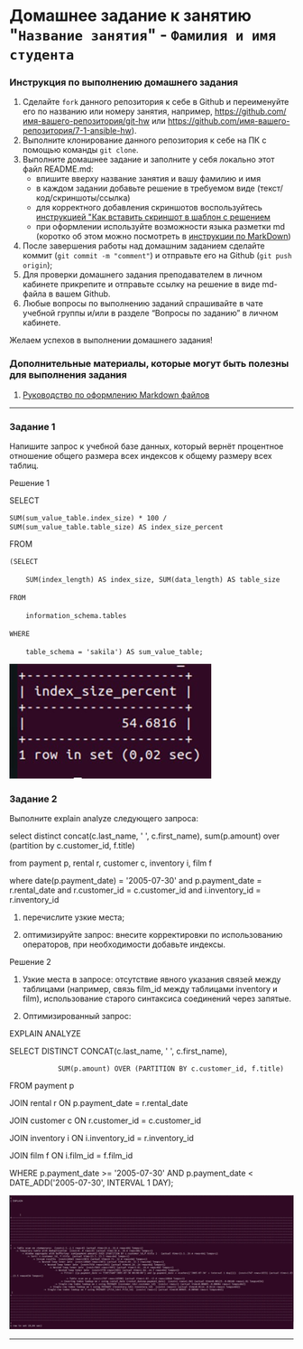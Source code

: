 # Домашнее задание к занятию "`Название занятия`" - `Фамилия и имя студента`


### Инструкция по выполнению домашнего задания

   1. Сделайте `fork` данного репозитория к себе в Github и переименуйте его по названию или номеру занятия, например, https://github.com/имя-вашего-репозитория/git-hw или  https://github.com/имя-вашего-репозитория/7-1-ansible-hw).
   2. Выполните клонирование данного репозитория к себе на ПК с помощью команды `git clone`.
   3. Выполните домашнее задание и заполните у себя локально этот файл README.md:
      - впишите вверху название занятия и вашу фамилию и имя
      - в каждом задании добавьте решение в требуемом виде (текст/код/скриншоты/ссылка)
      - для корректного добавления скриншотов воспользуйтесь [инструкцией "Как вставить скриншот в шаблон с решением](https://github.com/netology-code/sys-pattern-homework/blob/main/screen-instruction.md)
      - при оформлении используйте возможности языка разметки md (коротко об этом можно посмотреть в [инструкции  по MarkDown](https://github.com/netology-code/sys-pattern-homework/blob/main/md-instruction.md))
   4. После завершения работы над домашним заданием сделайте коммит (`git commit -m "comment"`) и отправьте его на Github (`git push origin`);
   5. Для проверки домашнего задания преподавателем в личном кабинете прикрепите и отправьте ссылку на решение в виде md-файла в вашем Github.
   6. Любые вопросы по выполнению заданий спрашивайте в чате учебной группы и/или в разделе “Вопросы по заданию” в личном кабинете.
   
Желаем успехов в выполнении домашнего задания!
   
### Дополнительные материалы, которые могут быть полезны для выполнения задания

1. [Руководство по оформлению Markdown файлов](https://gist.github.com/Jekins/2bf2d0638163f1294637#Code)

---

### Задание 1

Напишите запрос к учебной базе данных, который вернёт процентное отношение общего размера всех индексов к общему размеру всех таблиц.


Решение 1

SELECT 

    SUM(sum_value_table.index_size) * 100 / SUM(sum_value_table.table_size) AS index_size_percent

FROM

    (SELECT 

        SUM(index_length) AS index_size, SUM(data_length) AS table_size

    FROM

        information_schema.tables

    WHERE

        table_schema = 'sakila') AS sum_value_table;


![1](https://github.com/StasAlginin/gitlab-hw/blob/main/img/index1.jpeg)


### Задание 2

Выполните explain analyze следующего запроса:

select distinct concat(c.last_name, ' ', c.first_name), sum(p.amount) over (partition by c.customer_id, f.title)

from payment p, rental r, customer c, inventory i, film f

where date(p.payment_date) = '2005-07-30' and p.payment_date = r.rental_date and r.customer_id = c.customer_id and i.inventory_id = r.inventory_id

1) перечислите узкие места;

2) оптимизируйте запрос: внесите корректировки по использованию операторов, при необходимости добавьте индексы.


Решение 2

1) Узкие места в запросе: отсутствие явного указания связей между таблицами (например, связь film_id между таблицами inventory и film), использование старого синтаксиса соединений через запятые.


2) Оптимизированный запрос:

EXPLAIN ANALYZE

SELECT DISTINCT CONCAT(c.last_name, ' ', c.first_name), 

                SUM(p.amount) OVER (PARTITION BY c.customer_id, f.title)

FROM payment p

JOIN rental r ON p.payment_date = r.rental_date

JOIN customer c ON r.customer_id = c.customer_id

JOIN inventory i ON i.inventory_id = r.inventory_id

JOIN film f ON i.film_id = f.film_id

WHERE p.payment_date >= '2005-07-30' AND p.payment_date < DATE_ADD('2005-07-30', INTERVAL 1 DAY);

![2](https://github.com/StasAlginin/gitlab-hw/blob/main/img/index2.jpeg)

___

